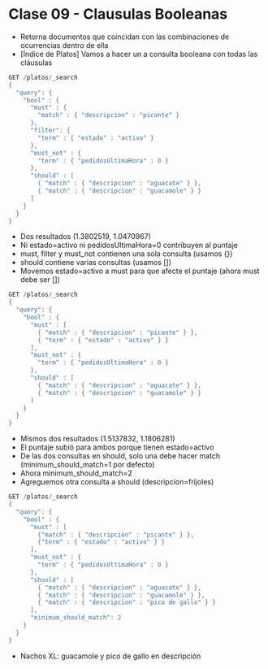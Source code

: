 # Clase 09 - Clausulas Booleanas

- Retorna documentos que coincidan con las combinaciones de ocurrencias dentro de ella
- [Índice de Platos] Vamos a hacer un a consulta booleana con todas las cláusulas

```java
GET /platos/_search
{
  "query": {
    "bool" : {
      "must" : {
        "match" : { "descripcion" : "picante" }
      },
      "filter": {
        "term" : { "estado" : "activo" }
      },
      "must_not" : {
        "term" : { "pedidosUltimaHora" : 0 }
      },
      "should" : [
        { "match" : { "descripcion" : "aguacate" } },
        { "match" : { "descripcion" : "guacamole" } }
      ]
    }
  }
}
```

- Dos resultados (1.3802519, 1.0470967)
- Ni estado=activo ni pedidosUltimaHora=0 contribuyen al puntaje
- must, filter y must_not contienen una sola consulta (usamos {}) 
- should contiene varias consultas (usamos [])
- Movemos estado=activo a must para que afecte el puntaje (ahora must debe ser [])


```java
GET /platos/_search
{
  "query": {
    "bool" : {
      "must" : [
        { "match" : { "descripcion" : "picante" } },
        { "term" : { "estado" : "activo" } }
      ],
      "must_not" : {
        "term" : { "pedidosUltimaHora" : 0 }
      },
      "should" : [
        { "match" : { "descripcion" : "aguacate" } },
        { "match" : { "descripcion" : "guacamole" } }
      ]
    }
  }
}
```

- Mismos dos resultados (1.5137832, 1.1806281)
- El puntaje subió para ambos porque tienen estado=activo
- De las dos consultas en should, solo una debe hacer match (minimum_should_match=1 por defecto)
- Ahora minimum_should_match=2
- Agreguemos otra consulta a should (descripcion=frijoles)

```java
GET /platos/_search
{
  "query": {
    "bool" : {
      "must" : [
        {"match" : { "descripcion" : "picante" } },
        {"term" : { "estado" : "activo" } }
      ],
      "must_not" : {
        "term" : { "pedidosUltimaHora" : 0 }
      },
      "should" : [
        { "match" : { "descripcion" : "aguacate" } },
        { "match" : { "descripcion" : "guacamole" } },
        { "match" : { "descripcion" : "pico de gallo" } }
      ],
      "minimum_should_match": 2
    }
  }
}
```

- Nachos XL: guacamole y pico de gallo en descripción
